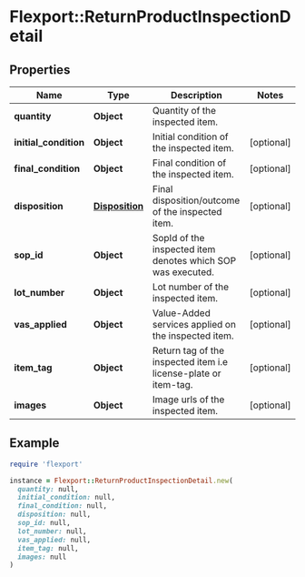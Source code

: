 # Flexport::ReturnProductInspectionDetail

## Properties

| Name | Type | Description | Notes |
| ---- | ---- | ----------- | ----- |
| **quantity** | **Object** | Quantity of the inspected item. |  |
| **initial_condition** | **Object** | Initial condition of the inspected item. | [optional] |
| **final_condition** | **Object** | Final condition of the inspected item. | [optional] |
| **disposition** | [**Disposition**](Disposition.md) | Final disposition/outcome of the inspected item. | [optional] |
| **sop_id** | **Object** | SopId of the inspected item denotes which SOP was executed. | [optional] |
| **lot_number** | **Object** | Lot number of the inspected item. | [optional] |
| **vas_applied** | **Object** | Value-Added services applied on the inspected item. | [optional] |
| **item_tag** | **Object** | Return tag of the inspected item i.e license-plate or item-tag. | [optional] |
| **images** | **Object** | Image urls of the inspected item. | [optional] |

## Example

```ruby
require 'flexport'

instance = Flexport::ReturnProductInspectionDetail.new(
  quantity: null,
  initial_condition: null,
  final_condition: null,
  disposition: null,
  sop_id: null,
  lot_number: null,
  vas_applied: null,
  item_tag: null,
  images: null
)
```

